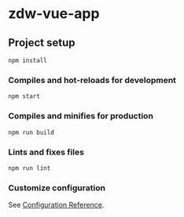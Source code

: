 # zdw-vue-app

## Project setup

```
npm install
```

### Compiles and hot-reloads for development

```
npm start
```

### Compiles and minifies for production

```
npm run build
```

### Lints and fixes files

```
npm run lint
```

### Customize configuration

See [Configuration Reference](https://cli.vuejs.org/config/).
